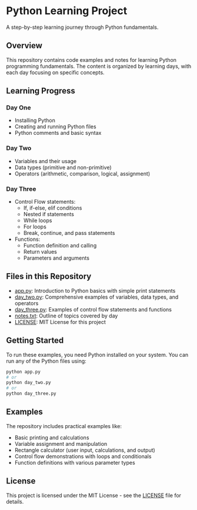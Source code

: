 # Python Learning Project

A step-by-step learning journey through Python fundamentals.

## Overview

This repository contains code examples and notes for learning Python programming fundamentals. The content is organized by learning days, with each day focusing on specific concepts.

## Learning Progress

### Day One
- Installing Python
- Creating and running Python files
- Python comments and basic syntax

### Day Two
- Variables and their usage
- Data types (primitive and non-primitive)
- Operators (arithmetic, comparison, logical, assignment)

### Day Three
- Control Flow statements:
  - If, if-else, elif conditions
  - Nested if statements
  - While loops
  - For loops
  - Break, continue, and pass statements
- Functions:
  - Function definition and calling
  - Return values
  - Parameters and arguments

## Files in this Repository

- [app.py](app.py): Introduction to Python basics with simple print statements
- [day_two.py](day_two.py): Comprehensive examples of variables, data types, and operators
- [day_three.py](day_three.py): Examples of control flow statements and functions
- [notes.txt](notes.txt): Outline of topics covered by day
- [LICENSE](LICENSE): MIT License for this project

## Getting Started

To run these examples, you need Python installed on your system. You can run any of the Python files using:

```bash
python app.py
# or
python day_two.py
# or
python day_three.py
```

## Examples

The repository includes practical examples like:
- Basic printing and calculations
- Variable assignment and manipulation
- Rectangle calculator (user input, calculations, and output)
- Control flow demonstrations with loops and conditionals
- Function definitions with various parameter types

## License

This project is licensed under the MIT License - see the [LICENSE](LICENSE) file for details.